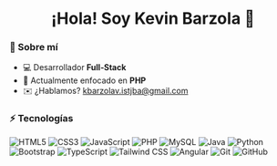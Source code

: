 <h1 align="center">¡Hola! Soy Kevin Barzola 👋</h1>

### 🚀 Sobre mí 
- 💻 Desarrollador **Full‑Stack**
- 🌱 Actualmente enfocado en **PHP**
- ✉️ ¿Hablamos? [kbarzolav.istjba@gmail.com](mailto:kbarzolav.istjba@gmail.com)


### ⚡ Tecnologías
![HTML5](https://img.shields.io/badge/-HTML5-E34F26?style=flat&logo=html5&logoColor=white)
![CSS3](https://img.shields.io/badge/-CSS3-1572B6?style=flat&logo=css3)
![JavaScript](https://img.shields.io/badge/-JavaScript-F7DF1E?style=flat&logo=javascript&logoColor=black)
![PHP](https://img.shields.io/badge/PHP-777BB4?style=flat&logo=php&logoColor=white)
![MySQL](https://img.shields.io/badge/MySQL-4479A1?style=flat&logo=mysql&logoColor=white)
![Java](https://img.shields.io/badge/Java-007396?style=flat&logo=openjdk&logoColor=white)
![Python](https://img.shields.io/badge/Python-3776AB?style=flat&logo=python&logoColor=white)
![Bootstrap](https://img.shields.io/badge/-Bootstrap-7952B3?style=flat&logo=bootstrap&logoColor=white)
![TypeScript](https://img.shields.io/badge/-TypeScript-3178C6?style=flat&logo=typescript&logoColor=white)
![Tailwind CSS](https://img.shields.io/badge/Tailwind_CSS-38B2AC?style=flat&logo=tailwindcss&logoColor=white)
![Angular](https://img.shields.io/badge/Angular-DD0031?style=flat&logo=angular&logoColor=white)
![Git](https://img.shields.io/badge/-Git-F05032?style=flat&logo=git&logoColor=white)
![GitHub](https://img.shields.io/badge/-GitHub-181717?style=flat&logo=github)
